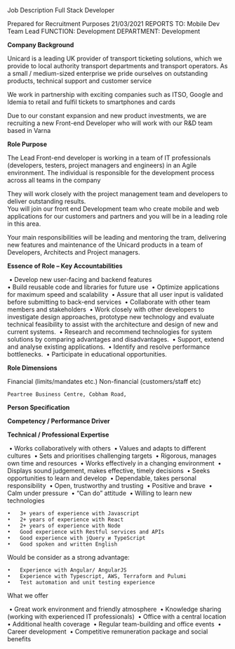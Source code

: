 

Job Description Full Stack Developer

Prepared for Recruitment Purposes 21/03/2021 
REPORTS TO:  Mobile Dev Team Lead
FUNCTION:  Development 
DEPARTMENT: Development 

**Company Background** 

Unicard is a leading UK provider of transport ticketing solutions, which we provide to local authority transport departments and transport operators. As a small / medium-sized enterprise we pride ourselves on outstanding products, technical support and customer service

We work in partnership with exciting companies such as ITSO, Google and Idemia to retail and fulfil tickets to smartphones and cards

Due to our constant expansion and new product investments, we are recruiting a new Front-end Developer who will work with our R&D team based in Varna 

**Role Purpose** 

The Lead Front-end developer is working in a team of IT professionals (developers, testers, project managers and engineers) in an Agile environment. The individual is responsible for the development process across all teams in the company

They will work closely with the project management team and developers to deliver outstanding results.  
You will join our front end Development team who create mobile and web applications for our customers and partners and you will be in a leading role in this area. 

Your main responsibilities will be leading and mentoring the tram, delivering new features and maintenance of the Unicard products in a team of Developers, Architects and Project managers. 

**Essence of Role – Key Accountabilities** 

​	•	Develop new user-facing and backend features  
​	•	Build reusable code and libraries for future use 
​	•	Optimize applications for maximum speed and scalability 
​	•	Assure that all user input is validated before submitting to back-end services 
​	•	Collaborate with other team members and stakeholders 
​	•	Work closely with other developers to investigate design approaches, prototype new technology and evaluate technical feasibility to assist with the architecture and design of new and current systems. 
​	•	Research and recommend technologies for system solutions by comparing advantages and disadvantages. 
​	•	Support, extend and analyse existing applications. 
​	•	Identify and resolve performance bottlenecks. 
​	•	Participate in educational opportunities. 

**Role Dimensions** 

Financial (limits/mandates etc.) 
Non-financial (customers/staff etc)  

	Peartree Business Centre, Cobham Road,

**Person Specification** 

**Competency / Performance Driver** 

**Technical / Professional Expertise** 

​	•	Works collaboratively with others 
​	•	Values and adapts to different cultures 
​	•	Sets and prioritises challenging targets 
​	•	Rigorous, manages own time and resources 
​	•	Works effectively in a changing environment 
​	•	Displays sound judgement, makes effective, timely decisions 
​	•	Seeks opportunities to learn and develop 
​	•	Dependable, takes personal responsibility 
​	•	Open, trustworthy and trusting 
​	•	Positive and brave 
​	•	Calm under pressure 
​	•	“Can do” attitude 
​	•	Willing to learn new technologies 

	•	3+ years of experience with Javascript  
	•	2+ years of experience with React
	•	2+ years of experience with Node
	•	Good experience with Restful services and APIs 
	•	Good experience with jQuery и TypeScript 
	•	Good spoken and written English 

Would be consider as a strong advantage: 

	•	Experience with Angular/ AngularJS  
	•	Experience with Typescript, AWS, Terraform and Pulumi 
	•	Test automation and unit testing experience

What we offer 

​	•	Great work environment and friendly atmosphere 
​	•	Knowledge sharing (working with experienced IT professionals) 
​	•	Office with a central location 
​	•	Additional health coverage 
​	•	Regular team-building and office events 
​	•	Career development 
​	•	Competitive remuneration package and social benefits 

